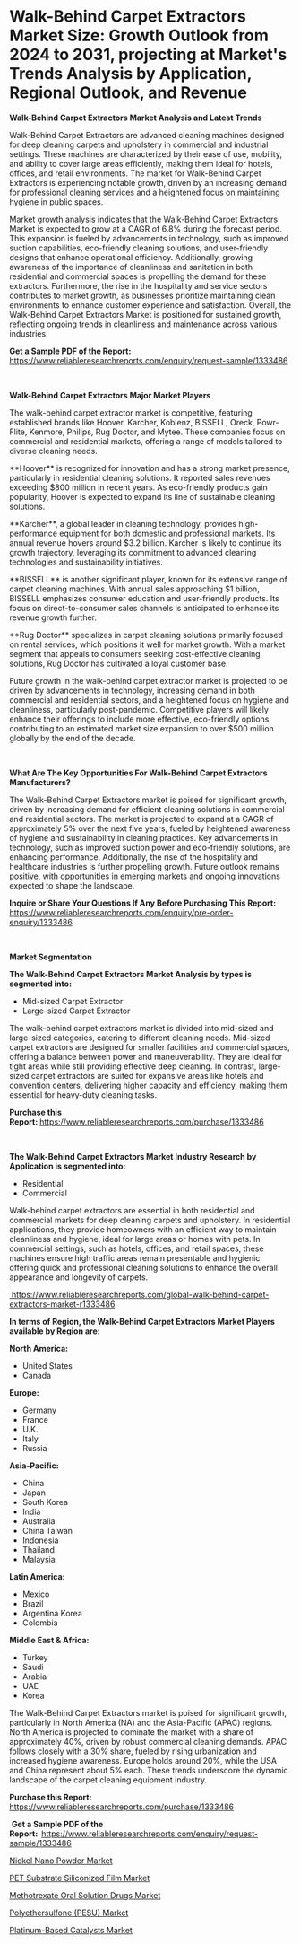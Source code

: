 <p><h1>Walk-Behind Carpet Extractors Market Size: Growth Outlook from 2024 to 2031, projecting at Market's Trends Analysis by Application, Regional Outlook, and Revenue</h1></p><p><strong>Walk-Behind Carpet Extractors Market Analysis and Latest Trends</strong></p>
<p><p>Walk-Behind Carpet Extractors are advanced cleaning machines designed for deep cleaning carpets and upholstery in commercial and industrial settings. These machines are characterized by their ease of use, mobility, and ability to cover large areas efficiently, making them ideal for hotels, offices, and retail environments. The market for Walk-Behind Carpet Extractors is experiencing notable growth, driven by an increasing demand for professional cleaning services and a heightened focus on maintaining hygiene in public spaces.</p><p>Market growth analysis indicates that the Walk-Behind Carpet Extractors Market is expected to grow at a CAGR of 6.8% during the forecast period. This expansion is fueled by advancements in technology, such as improved suction capabilities, eco-friendly cleaning solutions, and user-friendly designs that enhance operational efficiency. Additionally, growing awareness of the importance of cleanliness and sanitation in both residential and commercial spaces is propelling the demand for these extractors. Furthermore, the rise in the hospitality and service sectors contributes to market growth, as businesses prioritize maintaining clean environments to enhance customer experience and satisfaction. Overall, the Walk-Behind Carpet Extractors Market is positioned for sustained growth, reflecting ongoing trends in cleanliness and maintenance across various industries.</p></p>
<p><strong>Get a Sample PDF of the Report:&nbsp;</strong> <a href="https://www.reliableresearchreports.com/enquiry/request-sample/1333486?utm_campaign=34&utm_medium=2&utm_source=Github&utm_content=ia&utm_term=12102024&utm_id=walk-behind-carpet-extractors">https://www.reliableresearchreports.com/enquiry/request-sample/1333486</a></p>
<p>&nbsp;</p>
<p><strong>Walk-Behind Carpet Extractors Major Market Players</strong></p>
<p><p>The walk-behind carpet extractor market is competitive, featuring established brands like Hoover, Karcher, Koblenz, BISSELL, Oreck, Powr-Flite, Kenmore, Philips, Rug Doctor, and Mytee. These companies focus on commercial and residential markets, offering a range of models tailored to diverse cleaning needs.</p><p>**Hoover** is recognized for innovation and has a strong market presence, particularly in residential cleaning solutions. It reported sales revenues exceeding $800 million in recent years. As eco-friendly products gain popularity, Hoover is expected to expand its line of sustainable cleaning solutions.</p><p>**Karcher**, a global leader in cleaning technology, provides high-performance equipment for both domestic and professional markets. Its annual revenue hovers around $3.2 billion. Karcher is likely to continue its growth trajectory, leveraging its commitment to advanced cleaning technologies and sustainability initiatives.</p><p>**BISSELL** is another significant player, known for its extensive range of carpet cleaning machines. With annual sales approaching $1 billion, BISSELL emphasizes consumer education and user-friendly products. Its focus on direct-to-consumer sales channels is anticipated to enhance its revenue growth further.</p><p>**Rug Doctor** specializes in carpet cleaning solutions primarily focused on rental services, which positions it well for market growth. With a market segment that appeals to consumers seeking cost-effective cleaning solutions, Rug Doctor has cultivated a loyal customer base.</p><p>Future growth in the walk-behind carpet extractor market is projected to be driven by advancements in technology, increasing demand in both commercial and residential sectors, and a heightened focus on hygiene and cleanliness, particularly post-pandemic. Competitive players will likely enhance their offerings to include more effective, eco-friendly options, contributing to an estimated market size expansion to over $500 million globally by the end of the decade.</p></p>
<p>&nbsp;</p>
<p><strong>What Are The Key Opportunities For Walk-Behind Carpet Extractors Manufacturers?</strong></p>
<p><p>The Walk-Behind Carpet Extractors market is poised for significant growth, driven by increasing demand for efficient cleaning solutions in commercial and residential sectors. The market is projected to expand at a CAGR of approximately 5% over the next five years, fueled by heightened awareness of hygiene and sustainability in cleaning practices. Key advancements in technology, such as improved suction power and eco-friendly solutions, are enhancing performance. Additionally, the rise of the hospitality and healthcare industries is further propelling growth. Future outlook remains positive, with opportunities in emerging markets and ongoing innovations expected to shape the landscape.</p></p>
<p><strong>Inquire or Share Your Questions If Any Before Purchasing This Report:</strong> <a href="https://www.reliableresearchreports.com/enquiry/pre-order-enquiry/1333486?utm_campaign=34&utm_medium=2&utm_source=Github&utm_content=ia&utm_term=12102024&utm_id=walk-behind-carpet-extractors">https://www.reliableresearchreports.com/enquiry/pre-order-enquiry/1333486</a></p>
<p>&nbsp;</p>
<p><strong>Market Segmentation</strong></p>
<p><strong>The Walk-Behind Carpet Extractors Market Analysis by types is segmented into:</strong></p>
<p><ul><li>Mid-sized Carpet Extractor</li><li>Large-sized Carpet Extractor</li></ul></p>
<p><p>The walk-behind carpet extractors market is divided into mid-sized and large-sized categories, catering to different cleaning needs. Mid-sized carpet extractors are designed for smaller facilities and commercial spaces, offering a balance between power and maneuverability. They are ideal for tight areas while still providing effective deep cleaning. In contrast, large-sized carpet extractors are suited for expansive areas like hotels and convention centers, delivering higher capacity and efficiency, making them essential for heavy-duty cleaning tasks.</p></p>
<p><strong>Purchase this Report:&nbsp;</strong><a href="https://www.reliableresearchreports.com/purchase/1333486?utm_campaign=34&utm_medium=2&utm_source=Github&utm_content=ia&utm_term=12102024&utm_id=walk-behind-carpet-extractors">https://www.reliableresearchreports.com/purchase/1333486</a></p>
<p>&nbsp;</p>
<p><strong>The Walk-Behind Carpet Extractors Market Industry Research by Application is segmented into:</strong></p>
<p><ul><li>Residential</li><li>Commercial</li></ul></p>
<p><p>Walk-behind carpet extractors are essential in both residential and commercial markets for deep cleaning carpets and upholstery. In residential applications, they provide homeowners with an efficient way to maintain cleanliness and hygiene, ideal for large areas or homes with pets. In commercial settings, such as hotels, offices, and retail spaces, these machines ensure high traffic areas remain presentable and hygienic, offering quick and professional cleaning solutions to enhance the overall appearance and longevity of carpets.</p></p>
<p><a href="https://www.reliableresearchreports.com/global-walk-behind-carpet-extractors-market-r1333486?utm_campaign=34&utm_medium=2&utm_source=Github&utm_content=ia&utm_term=12102024&utm_id=walk-behind-carpet-extractors">&nbsp;https://www.reliableresearchreports.com/global-walk-behind-carpet-extractors-market-r1333486</a></p>
<p><strong>In terms of Region, the Walk-Behind Carpet Extractors Market Players available by Region are:</strong></p>
<p>
    <p> <strong> North America: </strong>
        <ul>
            <li>United States</li>
            <li>Canada</li>
        </ul>
        </p> 
    <p> <strong> Europe: </strong>
        <ul>
            <li>Germany</li>
            <li>France</li>
            <li>U.K.</li>
            <li>Italy</li>
            <li>Russia</li>
        </ul>
        </p> 
    <p> <strong> Asia-Pacific: </strong>
        <ul>
            <li>China</li>
            <li>Japan</li>
            <li>South Korea</li>
            <li>India</li>
            <li>Australia</li>
            <li>China Taiwan</li>
            <li>Indonesia</li>
            <li>Thailand</li>
            <li>Malaysia</li>
        </ul>
        </p> 
    <p> <strong> Latin America: </strong>
        <ul>
            <li>Mexico</li>
            <li>Brazil</li>
            <li>Argentina Korea</li>
            <li>Colombia</li>
        </ul>
        </p> 
    <p> <strong> Middle East & Africa: </strong>
        <ul>
            <li>Turkey</li>
            <li>Saudi</li>
            <li>Arabia</li>
            <li>UAE</li>
            <li>Korea</li>
        </ul>
    </p>
    </p>
<p><p>The Walk-Behind Carpet Extractors market is poised for significant growth, particularly in North America (NA) and the Asia-Pacific (APAC) regions. North America is projected to dominate the market with a share of approximately 40%, driven by robust commercial cleaning demands. APAC follows closely with a 30% share, fueled by rising urbanization and increased hygiene awareness. Europe holds around 20%, while the USA and China represent about 5% each. These trends underscore the dynamic landscape of the carpet cleaning equipment industry.</p></p>
<p><strong>Purchase this Report: </strong><a href="https://www.reliableresearchreports.com/purchase/1333486?utm_campaign=34&utm_medium=2&utm_source=Github&utm_content=ia&utm_term=12102024&utm_id=walk-behind-carpet-extractors">https://www.reliableresearchreports.com/purchase/1333486</a></p>
<p>&nbsp;<strong>Get a Sample PDF of the Report:&nbsp;&nbsp;</strong><a href="https://www.reliableresearchreports.com/enquiry/request-sample/1333486?utm_campaign=34&utm_medium=2&utm_source=Github&utm_content=ia&utm_term=12102024&utm_id=walk-behind-carpet-extractors">https://www.reliableresearchreports.com/enquiry/request-sample/1333486</a></p>
<p><strong></strong></p>
<p><p><a href="https://github.com/AlisaRowe24/Market-Research-Report-List-1/blob/main/nickel-nano-powder-market.md?utm_campaign=34&utm_medium=2&utm_source=Github&utm_content=ia&utm_term=12102024&utm_id=walk-behind-carpet-extractors">Nickel Nano Powder Market</a></p><p><a href="https://www.linkedin.com/pulse/pulse-pet-substrate-siliconized-film-rhythms-change-market-resonance-9zouf?utm_campaign=34&utm_medium=2&utm_source=Github&utm_content=ia&utm_term=12102024&utm_id=walk-behind-carpet-extractors">PET Substrate Siliconized Film Market</a></p><p><a href="https://www.linkedin.com/pulse/methotrexate-oral-solution-drugs-market-overview-forecast-2024-jdykf?utm_campaign=34&utm_medium=2&utm_source=Github&utm_content=ia&utm_term=12102024&utm_id=walk-behind-carpet-extractors">Methotrexate Oral Solution Drugs Market</a></p><p><a href="https://www.linkedin.com/pulse/polyethersulfone-pesu-market-transformation-comparative-analysis-rrm5c?utm_campaign=34&utm_medium=2&utm_source=Github&utm_content=ia&utm_term=12102024&utm_id=walk-behind-carpet-extractors">Polyethersulfone (PESU) Market</a></p><p><a href="https://github.com/HobertDavis43/Market-Research-Report-List-1/blob/main/platinum-based-catalysts-market.md?utm_campaign=34&utm_medium=2&utm_source=Github&utm_content=ia&utm_term=12102024&utm_id=walk-behind-carpet-extractors">Platinum-Based Catalysts Market</a></p></p>